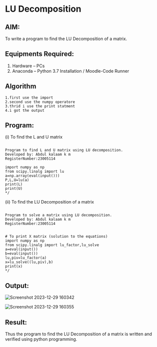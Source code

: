 # LU Decomposition 

## AIM:
To write a program to find the LU Decomposition of a matrix.

## Equipments Required:
1. Hardware – PCs
2. Anaconda – Python 3.7 Installation / Moodle-Code Runner

## Algorithm
```
1.first use the import 
2.second use the numpy operatore
3.thrid i use the print statment 
4.i got the output
```
## Program:
(i) To find the L and U matrix
```

Program to find L and U matrix using LU decomposition.
Developed by: Abdul kalaam k m
RegisterNumber:23005114 

import numpy as np
from scipy.linalg import lu
a=np.array(eval(input()))
P,L,U=lu(a)
print(L)
print(U)
*/
```
(ii) To find the LU Decomposition of a matrix
```

Program to solve a matrix using LU decomposition.
Developed by: Abdul kalaam k m
RegisterNumber:23005114 


# To print X matrix (solution to the equations)
import numpy as np
from scipy.linalg import lu_factor,lu_solve
a=eval(input())
b=eval(input())
lu,piv=lu_factor(a)
x=lu_solve((lu,piv),b)
print(x)
*/
```

## Output:
![Screenshot 2023-12-29 160342](https://github.com/dfghytr/LU-Decomposition/assets/138970628/46453490-0674-4aea-8e5e-969e6ad4a39d)

![Screenshot 2023-12-29 160355](https://github.com/dfghytr/LU-Decomposition/assets/138970628/cfb8d075-612f-468f-a06f-85480e61a81a)


## Result:
Thus the program to find the LU Decomposition of a matrix is written and verified using python programming.

